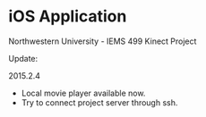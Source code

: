 iOS Application
=================================================
Northwestern University - IEMS 499 Kinect Project

Update:

2015.2.4
- Local movie player available now.
- Try to connect project server through ssh.

